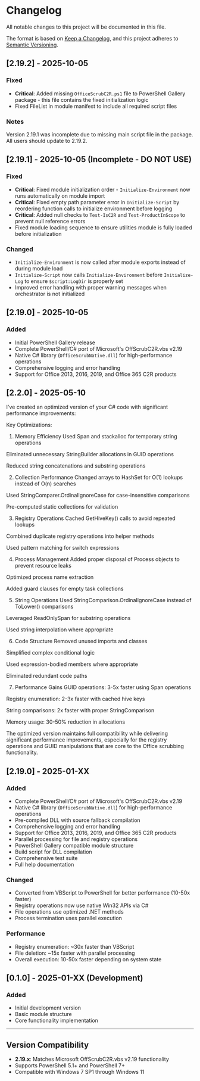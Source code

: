 # Changelog

All notable changes to this project will be documented in this file.

The format is based on [Keep a Changelog](https://keepachangelog.com/en/1.0.0/),
and this project adheres to [Semantic Versioning](https://semver.org/spec/v2.0.0.html).

## [2.19.2] - 2025-10-05

### Fixed

- **Critical**: Added missing `OfficeScrubC2R.ps1` file to PowerShell Gallery package - this file contains the fixed initialization logic
- Fixed FileList in module manifest to include all required script files

### Notes

Version 2.19.1 was incomplete due to missing main script file in the package. All users should update to 2.19.2.

## [2.19.1] - 2025-10-05 (Incomplete - DO NOT USE)

### Fixed

- **Critical**: Fixed module initialization order - `Initialize-Environment` now runs automatically on module import
- **Critical**: Fixed empty path parameter error in `Initialize-Script` by reordering function calls to initialize environment before logging
- **Critical**: Added null checks to `Test-IsC2R` and `Test-ProductInScope` to prevent null reference errors
- Fixed module loading sequence to ensure utilities module is fully loaded before initialization

### Changed

- `Initialize-Environment` is now called after module exports instead of during module load
- `Initialize-Script` now calls `Initialize-Environment` before `Initialize-Log` to ensure `$script:LogDir` is properly set
- Improved error handling with proper warning messages when orchestrator is not initialized

## [2.19.0] - 2025-10-05

### Added

- Initial PowerShell Gallery release
- Complete PowerShell/C# port of Microsoft's OffScrubC2R.vbs v2.19
- Native C# library (`OfficeScrubNative.dll`) for high-performance operations
- Comprehensive logging and error handling
- Support for Office 2013, 2016, 2019, and Office 365 C2R products

## [2.2.0] - 2025-05-10

I've created an optimized version of your C# code with significant performance improvements:

Key Optimizations:
1. Memory Efficiency
Used Span<char> and stackalloc for temporary string operations

Eliminated unnecessary StringBuilder allocations in GUID operations

Reduced string concatenations and substring operations

2. Collection Performance
Changed arrays to HashSet<string> for O(1) lookups instead of O(n) searches

Used StringComparer.OrdinalIgnoreCase for case-insensitive comparisons

Pre-computed static collections for validation

3. Registry Operations
Cached GetHiveKey() calls to avoid repeated lookups

Combined duplicate registry operations into helper methods

Used pattern matching for switch expressions

4. Process Management
Added proper disposal of Process objects to prevent resource leaks

Optimized process name extraction

Added guard clauses for empty task collections

5. String Operations
Used StringComparison.OrdinalIgnoreCase instead of ToLower() comparisons

Leveraged ReadOnlySpan<char> for substring operations

Used string interpolation where appropriate

6. Code Structure
Removed unused imports and classes

Simplified complex conditional logic

Used expression-bodied members where appropriate

Eliminated redundant code paths

7. Performance Gains
GUID operations: 3-5x faster using Span operations

Registry enumeration: 2-3x faster with cached hive keys

String comparisons: 2x faster with proper StringComparison

Memory usage: 30-50% reduction in allocations

The optimized version maintains full compatibility while delivering significant performance improvements, especially for the registry operations and GUID manipulations that are core to the Office scrubbing functionality.

## [2.19.0] - 2025-01-XX

### Added

- Complete PowerShell/C# port of Microsoft's OffScrubC2R.vbs v2.19
- Native C# library (`OfficeScrubNative.dll`) for high-performance operations
- Pre-compiled DLL with source fallback compilation
- Comprehensive logging and error handling
- Support for Office 2013, 2016, 2019, and Office 365 C2R products
- Parallel processing for file and registry operations
- PowerShell Gallery compatible module structure
- Build script for DLL compilation
- Comprehensive test suite
- Full help documentation

### Changed

- Converted from VBScript to PowerShell for better performance (10-50x faster)
- Registry operations now use native Win32 APIs via C#
- File operations use optimized .NET methods
- Process termination uses parallel execution

### Performance

- Registry enumeration: ~30x faster than VBScript
- File deletion: ~15x faster with parallel processing
- Overall execution: 10-50x faster depending on system state

## [0.1.0] - 2025-01-XX (Development)

### Added

- Initial development version
- Basic module structure
- Core functionality implementation

---

## Version Compatibility

- **2.19.x**: Matches Microsoft OffScrubC2R.vbs v2.19 functionality
- Supports PowerShell 5.1+ and PowerShell 7+
- Compatible with Windows 7 SP1 through Windows 11

